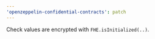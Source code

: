 ```yaml
---
'openzeppelin-confidential-contracts': patch
---
```


Check values are encrypted with `FHE.isInitialized(..)`.

